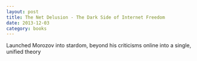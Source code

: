```yaml
---
layout: post
title: The Net Delusion - The Dark Side of Internet Freedom 
date: 2013-12-03
category: books
---
```

Launched Morozov into stardom, beyond his criticisms online into a single, unified theory
